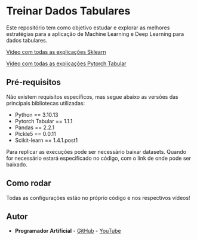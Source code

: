# Treinar Dados Tabulares

Este repositório tem como objetivo estudar e explorar as melhores estratégias para a aplicação de Machine Learning e Deep Learning para dados tabulares.

[Vídeo com todas as explicações Sklearn](https://youtu.be/UU15HLbtqp8)

[Vídeo com todas as explicações Pytorch Tabular]()

## Pré-requisitos
Não existem requisitos específicos, mas segue abaixo as versões das principais bibliotecas utilizadas:

- Python == 3.10.13
- Pytorch Tabular == 1.1.1
- Pandas == 2.2.1
- Pickle5 == 0.0.11
- Scikit-learn == 1.4.1.post1

Para replicar as execuções pode ser necessário baixar datasets. Quando for necessário estará especificado no código, com o link de onde pode ser baixado.

## Como rodar
Todas as configurações estão no próprio código e nos respectivos vídeos!

## Autor
* **Programador Artificial** - [GitHub](https://github.com/ProgramadorArtificial) - [YouTube](https://www.youtube.com/@ProgramadorArtificial)
